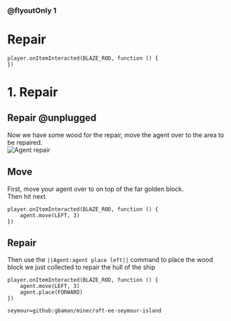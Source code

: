 

### @flyoutOnly 1

# Repair

```template
player.onItemInteracted(BLAZE_ROD, function () {
})

```

# 1. Repair

## Repair @unplugged

Now we have some wood for the repair, move the agent over to the area to be repaired.      
![Agent repair](https://github.com/gbaman/minecraft-ee-seymour-island/raw/master/media/task0-place.gif)

## Move
First, move your agent over to on top of the far golden block.   
Then hit next.      

```blocks
player.onItemInteracted(BLAZE_ROD, function () {
    agent.move(LEFT, 3)
})
```

## Repair
Then use the ``||Agent:agent place left||`` command to place the wood block we just collected
to repair the hull of the ship

```blocks
player.onItemInteracted(BLAZE_ROD, function () {
    agent.move(LEFT, 3)
    agent.place(FORWARD)
})

```

```package
seymour=github:gbaman/minecraft-ee-seymour-island
```
